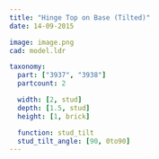 ```yaml
---
title: "Hinge Top on Base (Tilted)"
date: 14-09-2015

image: image.png
cad: model.ldr

taxonomy:
  part: ["3937", "3938"]
  partcount: 2

  width: [2, stud]
  depth: [1.5, stud]
  height: [1, brick]

  function: stud_tilt
  stud_tilt_angle: [90, 0to90]
---
```

